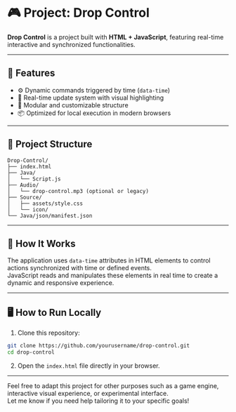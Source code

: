 # 🎮 Project: Drop Control

**Drop Control** is a project built with **HTML + JavaScript**, featuring real-time interactive and synchronized functionalities.

---

## 🚀 Features

- ⚙️ Dynamic commands triggered by time (`data-time`)
- 🔄 Real-time update system with visual highlighting
- 🎯 Modular and customizable structure
- 📦 Optimized for local execution in modern browsers

---

## 📁 Project Structure

```
Drop-Control/
├── index.html
├── Java/
│   └── Script.js
├── Audio/
│   └── drop-control.mp3 (optional or legacy)
├── Source/
│   ├── assets/style.css
│   └── icon/
└── Java/json/manifest.json
```

---

## 🧠 How It Works

The application uses `data-time` attributes in HTML elements to control actions synchronized with time or defined events.  
JavaScript reads and manipulates these elements in real time to create a dynamic and responsive experience.

---

## 🖥️ How to Run Locally

1. Clone this repository:

```bash
git clone https://github.com/yourusername/drop-control.git
cd drop-control
```

2. Open the `index.html` file directly in your browser.

---

Feel free to adapt this project for other purposes such as a game engine, interactive visual experience, or experimental interface.  
Let me know if you need help tailoring it to your specific goals!
